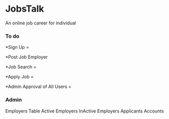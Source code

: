 # JobsTalk
An online job career for individual

### To do
*Sign Up = 

*Post Job Employer

*Job Search =

*Apply Job =

*Admin Approval of All Users =


### Admin
Employers Table 
    Active Employers
    InActive Employers
Applicants
Accounts
